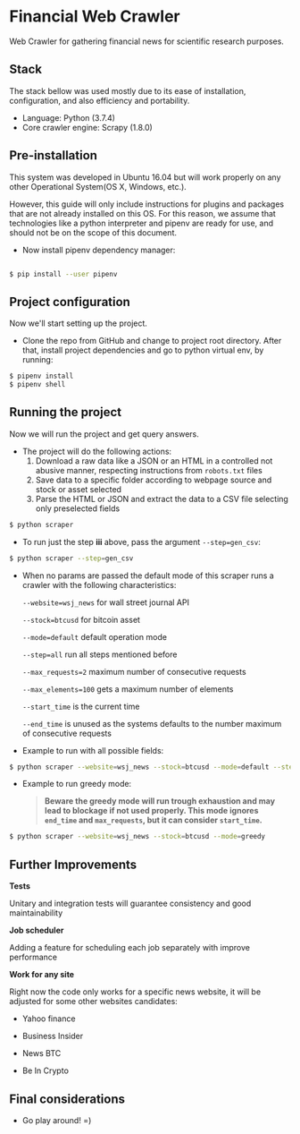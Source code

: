 # Financial Web Crawler
Web Crawler for gathering financial news for scientific research purposes.

## Stack

The stack bellow was used mostly due to its ease of installation, configuration, and also efficiency and portability.
* Language: Python (3.7.4)
* Core crawler engine: Scrapy (1.8.0)

## Pre-installation

This system was developed in Ubuntu 16.04 but will work properly on any other Operational System(OS X, Windows, etc.).

However, this guide will only include instructions for plugins and packages that are not already installed on this OS. For this reason, we assume that technologies like a python interpreter and pipenv are ready for use, and should not be on the scope of this document.

* Now install pipenv dependency manager:

```bash

$ pip install --user pipenv

```

## Project configuration

Now we'll start setting up the project.

* Clone the repo from GitHub and change to project root directory.
After that, install project dependencies and go to python virtual env, by running:

```bash
$ pipenv install
$ pipenv shell
```

## Running the project

Now we will run the project and get query answers.

* The project will do the following actions:
    1. Download a raw data like a JSON or an HTML in a controlled not abusive manner, respecting instructions from `robots.txt` files
    2. Save data to a specific folder according to webpage source and stock or asset selected
    3. Parse the HTML or JSON and extract the data to a CSV file selecting only preselected fields
    

```bash
$ python scraper
```

* To run just the step **iii** above, pass the argument `--step=gen_csv`:

```bash
$ python scraper --step=gen_csv
```

* When no params are passed the default mode of this scraper runs a crawler with the following characteristics:
  
  `--website=wsj_news` for wall street journal API
  
  `--stock=btcusd` for bitcoin asset
  
  `--mode=default` default operation mode
  
  `--step=all` run all steps mentioned before
  
  `--max_requests=2` maximum number of consecutive requests
  
  `--max_elements=100` gets a maximum number of elements
  
  `--start_time` is the current time
  
  `--end_time` is unused as the systems defaults to the number maximum of consecutive requests


* Example to run with all possible fields:

```bash
$ python scraper --website=wsj_news --stock=btcusd --mode=default --step=all --max_requests=2 --end_time=2019-10-18T18:59:08 --start_time=2019-11-12T22:30:00
```

* Example to run greedy mode:

   >**Beware the greedy mode will run trough exhaustion and may lead to blockage if not used properly. This mode ignores `end_time` and `max_requests`, but it can consider `start_time`.**

```bash
$ python scraper --website=wsj_news --stock=btcusd --mode=greedy
```


## Further Improvements
   **Tests**

   Unitary and integration tests will guarantee consistency and good maintainability

   **Job scheduler**
   
   Adding a feature for scheduling each job separately with improve performance 

   **Work for any site**
   
   Right now the code only works for a specific news website, it will be adjusted for some other websites candidates:
   - Yahoo finance
    
   - Business Insider
    
   - News BTC
    
   - Be In Crypto


## Final considerations

* Go play around! =)

